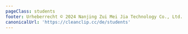 ```yaml
---
pageClass: students
footer: Urheberrecht © 2024 Nanjing Zui Mei Jia Technology Co., Ltd.
canonicalUrl: 'https://cleanclip.cc/de/students'
---
```


<Students/>